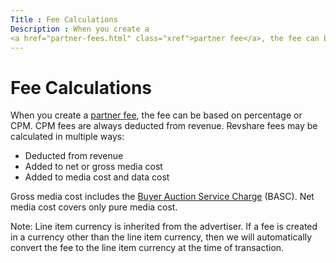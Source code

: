 ```yaml
---
Title : Fee Calculations
Description : When you create a
<a href="partner-fees.html" class="xref">partner fee</a>, the fee can be
---
```



# Fee Calculations



When you create a
<a href="partner-fees.html" class="xref">partner fee</a>, the fee can be
based on percentage or CPM. CPM fees are always deducted from revenue.
Revshare fees may be calculated in multiple ways:

- Deducted from revenue
- Added to net or gross media cost
- Added to media cost and data cost

Gross media cost includes the
<a href="buyer-auction-service-charge-mechanics.html" class="xref">Buyer
Auction Service Charge</a> (BASC). Net media cost covers only pure media
cost.



Note: Line item currency is inherited
from the advertiser. If a fee is created in a currency other than the
line item currency, then we will automatically convert the fee to the
line item currency at the time of transaction.






